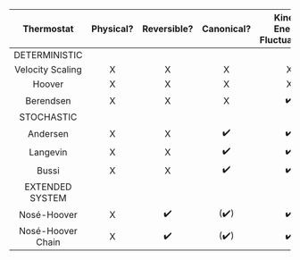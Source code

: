 |Thermostat | Physical? |     Reversible?    |      Canonical?      | Kinetic Energy Fluctuations? |
|:-------------------------------:|:---------:|:------------------:|:--------------------:|:----------------------------:|
|          DETERMINISTIC          |           |                    |                      |                              |
|         Velocity Scaling        |     X     |          X         |           X          |               X              |
|              Hoover             |     X     |          X         |           X          |               X              |
|            Berendsen            |     X     |          X         |           X          |      :heavy_check_mark:      |
|            STOCHASTIC           |           |                    |                      |                              |
|             Andersen            |     X     |          X         |  :heavy_check_mark:  |      :heavy_check_mark:      |
|             Langevin            |     X     |          X         |  :heavy_check_mark:  |      :heavy_check_mark:      |
|             Bussi               |     X     |          X         |  :heavy_check_mark:  |      :heavy_check_mark:      |
|         EXTENDED SYSTEM         |           |                    |                      |                              |
|           Nosé-Hoover           |     X     | :heavy_check_mark: | (:heavy_check_mark:) |      :heavy_check_mark:      |
|        Nosé-Hoover  Chain       |     X     | :heavy_check_mark: | (:heavy_check_mark:) |      :heavy_check_mark:      |